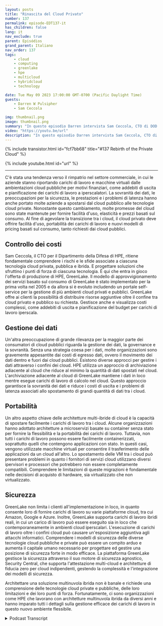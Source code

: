 ```yaml
---
layout: posts
title: "Rinascita del Cloud Privato"
number: 137
permalink: episode-EDT137-it
has_children: false
lang: it
nav_exclude: true
parent: Episódios
grand_parent: Italiano
nav_order: 137
tags:
    - cloud
    - computing
    - greenlake
    - hpe
    - multicloud
    - hybridcloud
    - technology

date: Tue May 09 2023 17:00:00 GMT-0700 (Pacific Daylight Time)
guests:
    - Darren W Pulsipher
    - Sam Ceccola

img: thumbnail.png
image: thumbnail.png
summary: "In questo episodio Darren intervista Sam Ceccola, CTO di DOD per HPE, riguardo ai nuovi modelli di business e tecnologia che stanno cambiando il modo in cui le organizzazioni consumano il cloud ibrido."
video: "https://youtu.be/url"
description: "In questo episodio Darren intervista Sam Ceccola, CTO di DOD per HPE, riguardo ai nuovi modelli di business e tecnologia che stanno cambiando il modo in cui le organizzazioni consumano il cloud ibrido."
---
```


<div>
{% include transistor.html id="fcf7bb68" title="#137 Rebirth of the Private Cloud" %}

{% include youtube.html id="url" %}
</div>

---

C'è stata una tendenza verso il rimpatrio nel settore commerciale, in cui le aziende stanno riportando carichi di lavoro e macchine virtuali dalle ambientazioni cloud pubbliche per motivi finanziari, come addebiti di uscita e pianificazione dei carichi di lavoro a iperscalatori. La sovranità dei dati, le preoccupazioni per la sicurezza, le prestazioni e i problemi di latenza hanno anche portato molte aziende a spostarsi dal cloud pubblico alle tecnologie cloud private. Nonostante questo cambiamento, molte promesse del cloud sono state mantenute per fornire facilità d'uso, elasticità e prezzi basati sul consumo. Al fine di agevolare la transizione tra i cloud, il cloud privato deve offrire facilità d'uso, portabilità dei carichi di lavoro e nuovi modelli di pricing basati sul consumo, tanto richiesti dai cloud pubblici.

## Controllo dei costi

Sam Ceccola, il CTO per il Dipartimento della Difesa di HPE, ritiene fondamentale comprendere i rischi e le sfide associate a ciascuna tecnologia cloud privata, pubblica e ibrida. E progettare soluzioni che sfruttino i punti di forza di ciascuna tecnologia. È qui che entra in gioco l'offerta di produzione di HPE, GreenLake. Il modello di approvvigionamento dei servizi basato sul consumo di GreenLake è stato implementato per la prima volta nel 2005 e da allora si è evoluto includendo un portale self-service per la gestione di più ambienti cloud privati e pubblici. GreenLake offre ai clienti la possibilità di distribuire risorse aggiuntive oltre il confine tra cloud privato e pubblico su richiesta. Gestisce anche e visualizza costi complessi, come addebiti di uscita e pianificazione del budget per carichi di lavoro iperscala.

## Gestione dei dati

Un'altra preoccupazione di grande rilevanza per la maggior parte dei consumatori di cloud pubblici riguarda la gestione dei dati, la governance e la sovranità. Senza una strategia coesa per i dati, molte organizzazioni sono gravemente appesantite dai costi di egresso dati, ovvero il movimento dei dati dentro e fuori dai cloud pubblici. Esistono diverse approcci per gestire i dati attraverso i confini dei cloud. HPE utilizza un approccio di archiviazione adiacente al cloud che riduce al minimo la quantità di dati spostati nel cloud. L'archiviazione adiacente al cloud di GreenLake mantiene i dati in loco mentre esegue carichi di lavoro di calcolo nel cloud. Questo approccio garantisce la sovranità dei dati e riduce i costi di uscita e i problemi di latenza associati allo spostamento di grandi quantità di dati tra i cloud.

## Portabilità

Un altro aspetto chiave delle architetture multi-ibride di cloud è la capacità di spostare facilmente i carichi di lavoro tra i cloud. Alcune organizzazioni hanno adottato architetture a microservizi basate su container senza stato per fornire la flessibilità e la portabilità dei carichi di lavoro. Tuttavia, non tutti i carichi di lavoro possono essere facilmente containerizzati, soprattutto quelli che contengono applicazioni con stato. In questi casi, vengono utilizzate macchine virtuali per consentire il trasferimento delle applicazioni da un cloud all'altro. Lo spostamento delle VM tra i cloud può presentare problemi in quanto i fornitori di servizi cloud utilizzano diversi ipervisori e processori che potrebbero non essere completamente compatibili. Comprendere le limitazioni di queste migrazioni è fondamentale nelle decisioni di acquisto di hardware, sia virtualizzato che non virtualizzato.

## Sicurezza

GreenLake non limita i clienti all'implementazione in loco, in quanto consente loro di fornire carichi di lavoro su varie piattaforme cloud, tra cui Amazon, Google e Azure. Inoltre, GreenLake supporta carichi di lavoro ibridi reali, in cui un carico di lavoro può essere eseguito sia in loco che contemporaneamente in ambienti cloud iperscalari. L'esecuzione di carichi di lavoro oltre i confini cloud può causare un'esposizione aggiuntiva agli attacchi informatici. Comprendere i modelli di sicurezza delle diverse tecnologie cloud pubbliche e private può essere un compito arduo e aumenta il capitale umano necessario per progettare ed gestire una posizione di sicurezza forte in modo efficace. La piattaforma GreenLake gestisce la sicurezza attraverso il suo motore di sicurezza agnostico, Security Central, che supporta l'attestazione multi-cloud e architetture di fiducia zero per cloud indipendenti, gestendo la complessità e l'integrazione dei modelli di sicurezza.

Architettare una soluzione multinuvola ibrida non è banale e richiede una comprensione delle tecnologie cloud private e pubbliche, delle loro limitazioni e dei loro punti di forza. Fortunatamente, ci sono organizzazioni come HPE che lavorano con architetture multinuvola ibrida da diversi anni e hanno imparato tutti i dettagli sulla gestione efficace dei carichi di lavoro in questo nuovo ambiente flessibile.



<details>
<summary> Podcast Transcript </summary>

<p></p>

</details>
